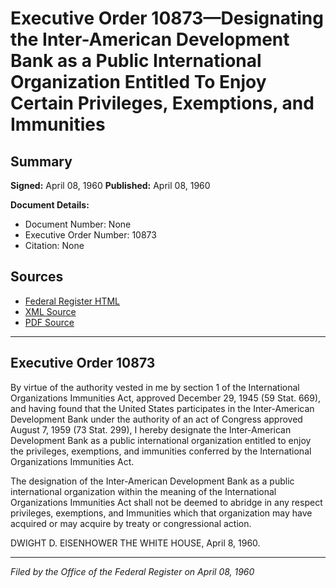 # Executive Order 10873—Designating the Inter-American Development Bank as a Public International Organization Entitled To Enjoy Certain Privileges, Exemptions, and Immunities

## Summary

**Signed:** April 08, 1960
**Published:** April 08, 1960

**Document Details:**
- Document Number: None
- Executive Order Number: 10873
- Citation: None

## Sources
- [Federal Register HTML](https://www.presidency.ucsb.edu/documents/executive-order-10873-designating-the-inter-american-development-bank-public-international)
- [XML Source](None)
- [PDF Source](None)

---

## Executive Order 10873

By virtue of the authority vested in me by section 1 of the International Organizations Immunities Act, approved December 29, 1945 (59 Stat. 669), and having found that the United States participates in the Inter-American Development Bank under the authority of an act of Congress approved August 7, 1959 (73 Stat. 299), I hereby designate the Inter-American Development Bank as a public international organization entitled to enjoy the privileges, exemptions, and immunities conferred by the International Organizations Immunities Act.

The designation of the Inter-American Development Bank as a public international organization within the meaning of the International Organizations Immunities Act shall not be deemed to abridge in any respect privileges, exemptions, and Immunities which that organization may have acquired or may acquire by treaty or congressional action.

DWIGHT D. EISENHOWER
THE WHITE HOUSE,
April 8, 1960.

---

*Filed by the Office of the Federal Register on April 08, 1960*
